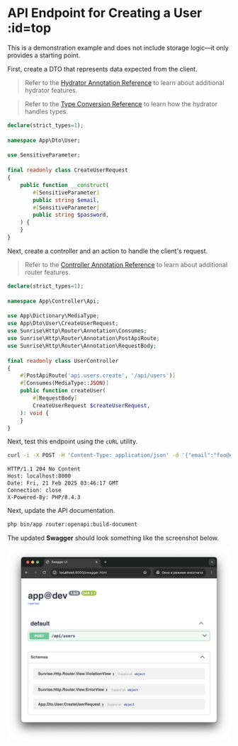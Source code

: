 # API Endpoint for Creating a User :id=top

This is a demonstration example and does not include storage logic—it only provides a starting point.

First, create a DTO that represents data expected from the client.

> Refer to the [Hydrator Annotation Reference](/docs/reference/hydrator-annotations.md) to learn about additional hydrator features.

> Refer to the [Type Conversion Reference](/docs/reference/type-conversion.md) to learn how the hydrator handles types.

```php
declare(strict_types=1);

namespace App\Dto\User;

use SensitiveParameter;

final readonly class CreateUserRequest
{
    public function __construct(
        #[SensitiveParameter]
        public string $email,
        #[SensitiveParameter]
        public string $password,
    ) {
    }
}
```

Next, create a controller and an action to handle the client's request.

> Refer to the [Controller Annotation Reference](/docs/reference/controller-annotations.md) to learn about additional router features.

```php
declare(strict_types=1);

namespace App\Controller\Api;

use App\Dictionary\MediaType;
use App\Dto\User\CreateUserRequest;
use Sunrise\Http\Router\Annotation\Consumes;
use Sunrise\Http\Router\Annotation\PostApiRoute;
use Sunrise\Http\Router\Annotation\RequestBody;

final readonly class UserController
{
    #[PostApiRoute('api.users.create', '/api/users')]
    #[Consumes(MediaType::JSON)]
    public function createUser(
        #[RequestBody]
        CreateUserRequest $createUserRequest,
    ): void {
    }
}
```

Next, test this endpoint using the `cURL` utility.

```bash
curl -i -X POST -H 'Content-Type: application/json' -d '{"email":"foo@example.com","password":"P@$$w0rD"}' http://localhost:8000/api/users
```

```text
HTTP/1.1 204 No Content
Host: localhost:8000
Date: Fri, 21 Feb 2025 03:46:17 GMT
Connection: close
X-Powered-By: PHP/8.4.3

```

Next, update the API documentation.

```bash
php bin/app router:openapi:build-document
```

The updated **Swagger** should look something like the screenshot below.

![Screenshot](media/api-endpoint-for-creating-user-swagger-screenshot.png)

